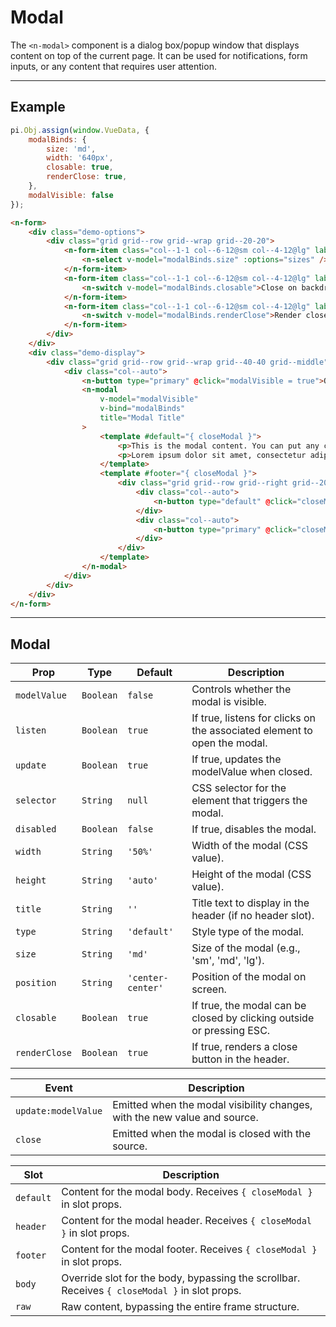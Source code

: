 # Modal

The `<n-modal>` component is a dialog box/popup window that displays content on top of the current page. It can be used for notifications, form inputs, or any content that requires user attention.

<hr>

## Example

```js [demo]
pi.Obj.assign(window.VueData, {
    modalBinds: {
        size: 'md', 
        width: '640px',
        closable: true,
        renderClose: true,
    },
    modalVisible: false
});
```

```html [demo]
<n-form>
    <div class="demo-options">
        <div class="grid grid--row grid--wrap grid--20-20">
            <n-form-item class="col--1-1 col--6-12@sm col--4-12@lg" label="Size">
                <n-select v-model="modalBinds.size" :options="sizes" />
            </n-form-item>
            <n-form-item class="col--1-1 col--6-12@sm col--4-12@lg" label="Closable">
                <n-switch v-model="modalBinds.closable">Close on backdrop or ESC</n-switch>
            </n-form-item>
            <n-form-item class="col--1-1 col--6-12@sm col--4-12@lg" label="RenderClose">
                <n-switch v-model="modalBinds.renderClose">Render close times</n-switch>
            </n-form-item>
        </div>
    </div>
    <div class="demo-display">
        <div class="grid grid--row grid--wrap grid--40-40 grid--middle">
            <div class="col--auto">
                <n-button type="primary" @click="modalVisible = true">Open Modal</n-button>
                <n-modal 
                    v-model="modalVisible" 
                    v-bind="modalBinds"
                    title="Modal Title"
                >
                    <template #default="{ closeModal }">
                        <p>This is the modal content. You can put any components or HTML here.</p>
                        <p>Lorem ipsum dolor sit amet, consectetur adipiscing elit. Nullam euismod eros vitae dolor rhoncus, vel tincidunt nunc vulputate.</p>
                    </template>
                    <template #footer="{ closeModal }">
                        <div class="grid grid--row grid--right grid--20-20">
                            <div class="col--auto">
                                <n-button type="default" @click="closeModal(false, 'cancel')">Cancel</n-button>
                            </div>
                            <div class="col--auto">
                                <n-button type="primary" @click="closeModal(false, 'confirm')">Confirm</n-button>
                            </div>
                        </div>
                    </template>
                </n-modal>
            </div>
        </div>
    </div>
</n-form>
```

<hr>

## Modal

| **Prop**        | **Type**       | **Default**         | **Description**                                                                   |
|-----------------|----------------|---------------------|-----------------------------------------------------------------------------------|
| `modelValue`    | `Boolean`      | `false`             | Controls whether the modal is visible.                                            |
| `listen`        | `Boolean`      | `true`              | If true, listens for clicks on the associated element to open the modal.          |
| `update`        | `Boolean`      | `true`              | If true, updates the modelValue when closed.                                      |
| `selector`      | `String`       | `null`              | CSS selector for the element that triggers the modal.                             |
| `disabled`      | `Boolean`      | `false`             | If true, disables the modal.                                                      |
| `width`         | `String`       | `'50%'`             | Width of the modal (CSS value).                                                   |
| `height`        | `String`       | `'auto'`            | Height of the modal (CSS value).                                                  |
| `title`         | `String`       | `''`                | Title text to display in the header (if no header slot).                          |
| `type`          | `String`       | `'default'`         | Style type of the modal.                                                          |
| `size`          | `String`       | `'md'`              | Size of the modal (e.g., 'sm', 'md', 'lg').                                       |
| `position`      | `String`       | `'center-center'`   | Position of the modal on screen.                                                  |
| `closable`      | `Boolean`      | `true`              | If true, the modal can be closed by clicking outside or pressing ESC.             |
| `renderClose`   | `Boolean`      | `true`              | If true, renders a close button in the header.                                    |

| **Event**             | **Description**                                                      |
|-----------------------|----------------------------------------------------------------------|
| `update:modelValue`   | Emitted when the modal visibility changes, with the new value and source.  |
| `close`               | Emitted when the modal is closed with the source.                    |

| **Slot**              | **Description**                                                      |
|-----------------------|----------------------------------------------------------------------|
| `default`             | Content for the modal body. Receives `{ closeModal }` in slot props. |
| `header`              | Content for the modal header. Receives `{ closeModal }` in slot props. |
| `footer`              | Content for the modal footer. Receives `{ closeModal }` in slot props. |
| `body`                | Override slot for the body, bypassing the scrollbar. Receives `{ closeModal }` in slot props. |
| `raw`                 | Raw content, bypassing the entire frame structure.                   |